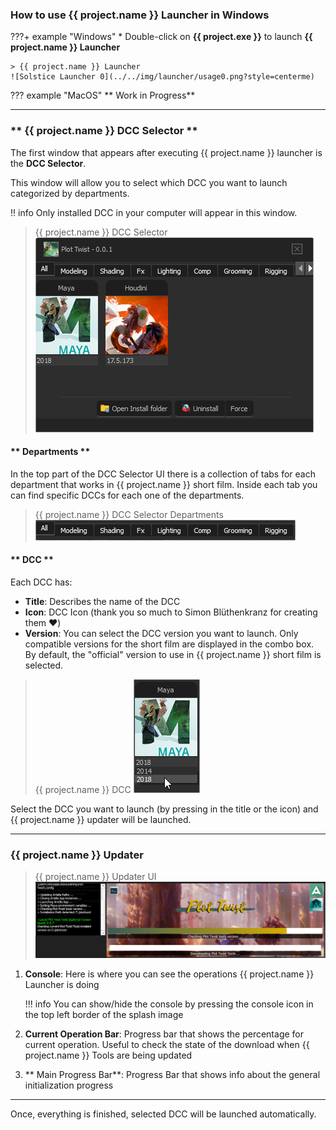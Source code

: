 ### **How to use {{ project.name }} Launcher in Windows**

???+ example "Windows"
    * Double-click on **{{ project.exe }}** to launch **{{ project.name }} Launcher**
    
    > {{ project.name }} Launcher
    ![Solstice Launcher 0](../../img/launcher/usage0.png?style=centerme)


??? example "MacOS"
    ** Work in Progress**
    
***

### ** {{ project.name }} DCC Selector **

The first window that appears after executing {{ project.name }} launcher is the **DCC Selector**.

This window will allow you to select which DCC you want to launch categorized by departments.

!! info
    Only installed DCC in your computer will appear in this window.

> {{ project.name }} DCC Selector
![{{ project.name }} DCC Selector](../../img/launcher/dccselector0.png?style=centerme)

#### ** Departments **

In the top part of the DCC Selector UI there is a collection of tabs for each department that works in 
{{ project.name }} short film. Inside each tab you can find specific DCCs for each one of the departments.

> {{ project.name }} DCC Selector Departments
![{{ project.name }} Departments](../../img/launcher/dccselector1.png?style=centerme)

#### ** DCC **

Each DCC has:

* **Title**: Describes the name of the DCC
* **Icon**: DCC Icon (thank you so much to Simon Blüthenkranz for creating them :heart:)
* **Version**: You can select the DCC version you want to launch. Only compatible versions for the short film
are displayed in the combo box. By default, the "official" version to use in {{ project.name }} short film is selected.

> {{ project.name }} DCC
![{{ project.name }} DCC](../../img/launcher/dccselector2.png?style=centerme)

Select the DCC you want to launch (by pressing in the title or the icon) and {{ project.name }} updater will be launched.

***

### **{{ project.name }} Updater**

> {{ project.name }} Updater UI
![{{ project.name }} Updater](../../img/launcher/updater0.png?style=centerme)

1. **Console**: Here is where you can see the operations {{ project.name }} Launcher is doing

    !!! info
        You can show/hide the console by pressing the console icon in the top left border of the splash image

2. **Current Operation Bar**: Progress bar that shows the percentage for current operation. Useful to check the state
of the download when {{ project.name }} Tools are being updated

3. ** Main Progress Bar**: Progress Bar that shows info about the general initialization progress

***

Once, everything is finished, selected DCC will be launched automatically.